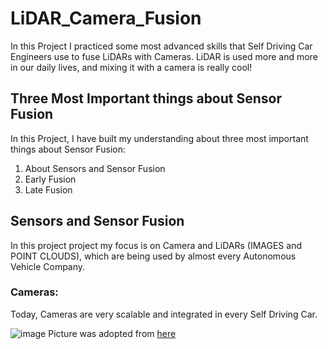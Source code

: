 # LiDAR_Camera_Fusion

In this Project I practiced some most advanced skills that Self Driving Car Engineers use to fuse LiDARs with Cameras.
LiDAR is used more and more in our daily lives, and mixing it with a camera is really cool!

## Three Most Important things about Sensor Fusion
In this Project, I have built my understanding about three most important things about Sensor Fusion:
1. About Sensors and Sensor Fusion
2. Early Fusion
3. Late Fusion

## Sensors and  Sensor Fusion
In this project project my focus is on Camera and LiDARs (IMAGES and POINT CLOUDS), which are being used by almost every Autonomous Vehicle Company.

### Cameras:
Today, Cameras are very scalable and integrated in every Self Driving Car.

![image](https://github.com/SamiUddin-tech/LiDAR_Camera_Fusion/assets/81253183/373d00c9-d679-4543-bf05-33cf695bbd31)
Picture was adopted from [here](https://electrek.co/2016/10/20/tesla-new-autopilot-hardware-suite-camera-nvidia-tesla-vision/)
